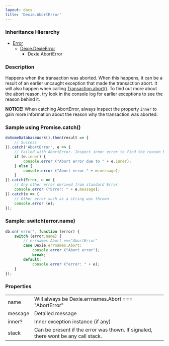 ```yaml
---
layout: docs
title: 'Dexie.AbortError'
---
```


### Inheritance Hierarchy

* [Error](https://developer.mozilla.org/en-US/docs/Web/JavaScript/Reference/Global_Objects/Error)
  * [Dexie.DexieError](/docs/DexieErrors/DexieError)
    * Dexie.AbortError

### Description 

Happens when the transaction was aborted. When this happens, it can be a result of an earlier uncaught exception that made the transaction abort. 
It will also happen when calling [Transaction.abort()](/docs/Transaction/Transaction.abort()). To find out more about the abort reason, try look in the
console log for earlier exceptions to see the reason behind it.

**NOTICE!** When catching AbortError, always inspect the property `inner` to gain more information about the reason why the transaction was aborted.

### Sample using Promise.catch()

```javascript
doSomeDatabaseWork().then(result => {
    // Success
}).catch('AbortError', e => {
    // Failed with AbortError. Inspect inner error to find the reason behind why the transaction was aborted.
    if (e.inner) {
        console.error ("Abort error due to " + e.inner);
    } else {
        console.error ("Abort error " + e.message);
    }
}).catch(Error, e => {
    // Any other error derived from standard Error
    console.error ("Error: " + e.message);
}).catch(e => {
    // Other error such as a string was thrown
    console.error (e);
});
```

### Sample: switch(error.name)

```javascript
db.on('error', function (error) {
    switch (error.name) {
        // errnames.Abort ==="AbortError"
        case Dexie.errnames.Abort:
            console.error ("Abort error");
            break;
        default:
            console.error ("error: " + e);
    }
});
```

### Properties

<table>
<tr><td>name</td><td>Will always be Dexie.errnames.Abort === "AbortError"</td></tr>
<tr><td>message</td><td>Detailed message</td></tr>
<tr><td>inner?</td><td>Inner exception instance (if any)</td></tr>
<tr><td>stack</td><td>Can be present if the error was thown. If signaled, there wont be any call stack.</td></tr>
</table>

